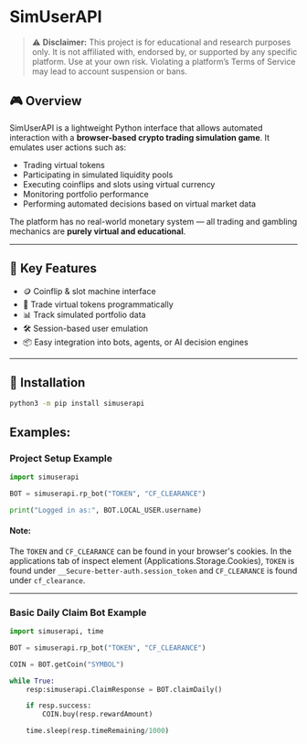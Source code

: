 # SimUserAPI

> ⚠️ **Disclaimer:** This project is for educational and research purposes only. It is not affiliated with, endorsed by, or supported by any specific platform. Use at your own risk. Violating a platform’s Terms of Service may lead to account suspension or bans.

## 🎮 Overview

SimUserAPI is a lightweight Python interface that allows automated interaction with a **browser-based crypto trading simulation game**. It emulates user actions such as:

- Trading virtual tokens
- Participating in simulated liquidity pools
- Executing coinflips and slots using virtual currency
- Monitoring portfolio performance
- Performing automated decisions based on virtual market data

The platform has no real-world monetary system — all trading and gambling mechanics are **purely virtual and educational**.

---

## 🧠 Key Features

- 🪙 Coinflip & slot machine interface
- 💸 Trade virtual tokens programmatically
- 📊 Track simulated portfolio data
- 🛠️ Session-based user emulation
- 📦 Easy integration into bots, agents, or AI decision engines

---

## 🚀 Installation

```sh
python3 -m pip install simuserapi
```

## Examples:

### Project Setup Example
```py
import simuserapi

BOT = simuserapi.rp_bot("TOKEN", "CF_CLEARANCE")

print("Logged in as:", BOT.LOCAL_USER.username)
```
#### Note:
The ``TOKEN`` and ``CF_CLEARANCE`` can be found in your browser's cookies. In the applications tab of inspect element (Applications.Storage.Cookies), ``TOKEN`` is found under ``__Secure-better-auth.session_token`` and ``CF_CLEARANCE`` is found under ``cf_clearance``.

<hr>

### Basic Daily Claim Bot Example
```py
import simuserapi, time

BOT = simuserapi.rp_bot("TOKEN", "CF_CLEARANCE")

COIN = BOT.getCoin("SYMBOL")

while True:
    resp:simuserapi.ClaimResponse = BOT.claimDaily()

    if resp.success:
        COIN.buy(resp.rewardAmount)

    time.sleep(resp.timeRemaining/1000)
```